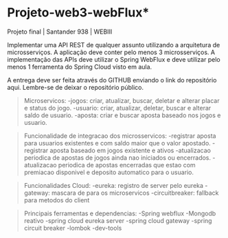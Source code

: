 # Projeto-web3-webFlux*


Projeto final | Santander 938 | WEBIII

Implementar uma API REST de qualquer assunto utilizando a arquitetura de microsserviços. A aplicação deve conter pelo menos 3 microsserviços. A implementação das APIs deve utilizar o Spring WebFlux e deve utilizar pelo menos 1 ferramenta do Spring Cloud visto em aula.

A entrega deve ser feita através do GITHUB enviando o link do repositório aqui. Lembre-se de deixar o repositório público.

> Microservicos: 
-jogos: criar, atualizar, buscar, deletar e alterar placar e status do jogo.
-usuario: criar, atualizar, deletar, buscar e alterar saldo de usuario.
-aposta: criar e buscar aposta baseado nos jogos e usuario.
 
> Funcionalidade de integracao dos microsservicos: 
-registrar aposta para usuarios existentes e com saldo maior que o valor apostado.
-registrar aposta baseado em jogos existente e ativos
-atualizacao periodica de apostas de jogos ainda nao iniciados ou encerrados.
-atualizacao periodica de apostas encerradas que estao com premiacao disponivel e deposito automatico para o usuario.

> Funcionalidades Cloud:
-eureka: registro de server pelo eureka
-gateway: mascara de para os microservicos
-circuitbreaker: fallback para metodos do client

>Principais ferramentas e dependencias:
-Spring webflux
-Mongodb reativo
-spring cloud eureka server
-spring cloud gateway
-spring circuit breaker
-lombok
-dev-tools


